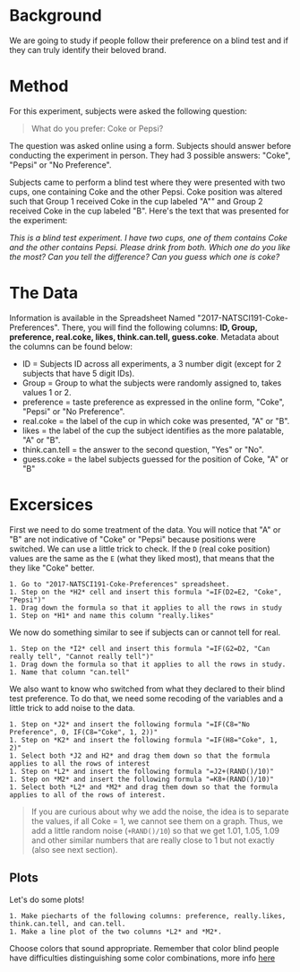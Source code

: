 # Background

We are going to study if people follow their preference on a blind test and if they can truly identify their beloved brand.

# Method

For this experiment, subjects were asked the following question:

> What do you prefer: Coke or Pepsi?

The question was asked online using a form. Subjects should answer before conducting the experiment in person. They had 3 possible answers: "Coke", "Pepsi" or "No Preference".  

Subjects came to perform a blind test where they were presented with two cups, one containing Coke and the other Pepsi. Coke position was altered such that Group 1 received Coke in the cup labeled "A"" and Group 2 received Coke in the cup labeled "B". Here's the text that was presented for the experiment:  

*This is a blind test experiment.*
*I have two cups, one of them contains Coke and the other contains Pepsi.* 
*Please drink from both.*
*Which one do you like the most?*
*Can you tell the difference?*
*Can you guess which one is coke?* 


# The Data

Information is available in the Spreadsheet Named "2017-NATSCI191-Coke-Preferences". There, you will find the following columns: **ID,	Group,	preference,	real.coke,	likes,	think.can.tell,	guess.coke**. Metadata about the columns can be found below:

* ID = Subjects ID across all experiments, a 3 number digit (except for 2 subjects that have 5 digit IDs).
* Group = Group to what the subjects were randomly assigned to, takes values 1 or 2.
* preference = taste preference as expressed in the online form,  "Coke", "Pepsi" or "No Preference".
* real.coke = the label of the cup in which coke was presented, "A" or "B".
* likes = the label of the cup the subject identifies as the more palatable, "A" or "B".
* think.can.tell = the answer to the second question, "Yes" or "No". 
* guess.coke = the label subjects guessed for the position of Coke, "A" or "B"


# Excersices 

First we need to do some treatment of the data. You will notice that "A" or "B" are not indicative of "Coke" or "Pepsi" because positions were switched. We can use a little trick to check. If the `D` (real coke position) values are the same as the `E` (what they liked most), that means that the they like "Coke" better.

```
1. Go to "2017-NATSCI191-Coke-Preferences" spreadsheet.
1. Step on the *H2* cell and insert this formula "=IF(D2=E2, "Coke", "Pepsi")"
1. Drag down the formula so that it applies to all the rows in study
1. Step on *H1* and name this column "really.likes"
```
We now do something similar to see if subjects can or cannot tell for real.

```
1. Step on the *I2* cell and insert this formula "=IF(G2=D2, "Can really tell", "Cannot really tell")"
1. Drag down the formula so that it applies to all the rows in study.
1. Name that column "can.tell"
```

We also want to know who switched from what they declared to their blind test preference. To do that, we need some recoding of the variables and a little trick to add noise to the data.

```
1. Step on *J2* and insert the following formula "=IF(C8="No Preference", 0, IF(C8="Coke", 1, 2))"
1. Step on *K2* and insert the following formula "=IF(H8="Coke", 1, 2)"
1. Select both *J2 and H2* and drag them down so that the formula applies to all the rows of interest
1. Step on *L2* and insert the following formula "=J2+(RAND()/10)"
1. Step on *M2* and insert the following formula "=K8+(RAND()/10)"
1. Select both *L2* and *M2* and drag them down so that the formula applies to all of the rows of interest.
```

> If you are curious about why we add the noise, the idea is to separate the values, if all Coke = 1, we cannot see them on a graph. Thus, we add a little random noise (`+RAND()/10`) so that we get 1.01, 1.05, 1.09 and other similar numbers that are really close to 1 but not exactly (also see next section).

## Plots

Let's do some plots!

```
1. Make piecharts of the following columns: preference, really.likes, think.can.tell, and can.tell.
1. Make a line plot of the two columns *L2* and *M2*. 
```

Choose colors that sound appropriate. Remember that color blind people have difficulties distinguishing some color combinations, more info [here](https://www.robotswillkillusall.org/static/flabpal-colorblind.png)


